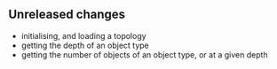 ## Unreleased changes
* initialising, and loading a topology
* getting the depth of an object type
* getting the number of objects of an object type, or at a given depth
